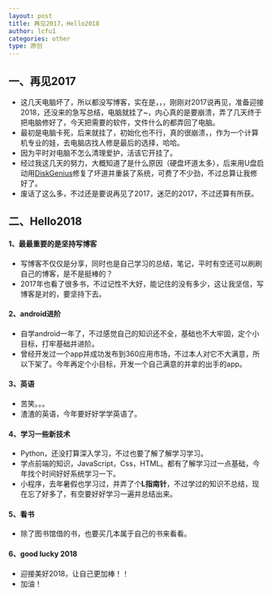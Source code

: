 ```yaml
---
layout: post
title: 再见2017，Hello2018
author: lcfu1
categories: other
type: 原创
---
```


## 一、再见2017

- 这几天电脑坏了，所以都没写博客，实在是，，，刚刚对2017说再见，准备迎接2018，还没来的急写总结，电脑就挂了~，内心真的是要崩溃，弄了几天终于把电脑修好了，今天把需要的软件，文件什么的都弄回了电脑。
- 最初是电脑卡死，后来就挂了，初始化也不行，真的很崩溃，，作为一个计算机专业的娃，去电脑店找人修是最后的选择，哈哈。
- 因为平时对电脑不怎么清理爱护，活该它开挂了。
- 经过我这几天的努力，大概知道了是什么原因（硬盘坏道太多），后来用U盘启动用[DiskGenius](http://www.diskgenius.cn/download.php)修复了坏道并重装了系统，可费了不少劲，不过总算让我修好了。
- 废话了这么多，不过还是要说再见了2017，迷茫的2017，不过还算有所获。

## 二、Hello2018

#### 1、最最重要的是坚持写博客

- 写博客不仅仅是分享，同时也是自己学习的总结，笔记，平时有空还可以刷刷自己的博客，是不是挺棒的？
- 2017年也看了很多书，不过记性不大好，能记住的没有多少，这让我坚信，写博客是对的，要坚持下去。

#### 2、android进阶

- 自学android一年了，不过感觉自己的知识还不全，基础也不大牢固，定个小目标，打牢基础并进阶。
- 曾经开发过一个app并成功发布到360应用市场，不过本人对它不大满意，所以下架了。今年再定个小目标，开发一个自己满意的并拿的出手的app。

#### 3、英语

- 苦笑。。。
- 渣渣的英语，今年要好好学学英语了。

#### 4、学习一些新技术

- Python，还没打算深入学习，不过也要了解了解学习学习。
- 学点前端的知识，JavaScript，Css，HTML。都有了解学习过一点基础，今年找个时间好好系统学习一下。
- 小程序，去年暑假也学习过，并弄了个**L指南针**，不过学过的知识不总结，现在忘了好多了，有空要好好学习一遍并总结出来。

#### 5、看书

- 除了图书馆借的书，也要买几本属于自己的书来看看。

#### 6、good lucky 2018

- 迎接美好2018，让自己更加棒！！
- 加油！
